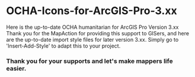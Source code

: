 # OCHA-Icons-for-ArcGIS-Pro-3.xx
Here is the up-to-date OCHA humanitarian for ArcGIS Pro Version 3.xx
Thank you for the MapAction for providing this support to GISers, and here are the up-to-date import style files for later version 3.xx. 
Simply go to 'Insert-Add-Style' to adapt this to your project.

### Thank you for your supports and let's make mappers life easier.
